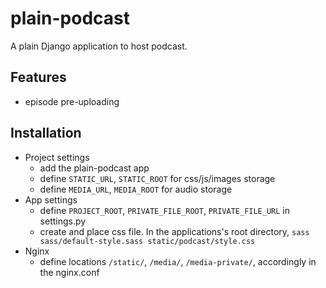 plain-podcast
=============
A plain Django application to host podcast.

## Features
* episode pre-uploading

## Installation

* Project settings
  * add the plain-podcast app
  * define `STATIC_URL`, `STATIC_ROOT` for css/js/images storage
  * define `MEDIA_URL`, `MEDIA_ROOT` for audio storage
* App settings
  * define `PROJECT_ROOT`, `PRIVATE_FILE_ROOT`, `PRIVATE_FILE_URL` in settings.py
  * create and place css file.  In the applications's root directory, `sass sass/default-style.sass static/podcast/style.css`
* Nginx
  * define locations `/static/`, `/media/`, `/media-private/`, accordingly in the nginx.conf
